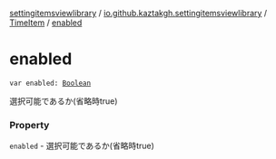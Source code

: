 [settingitemsviewlibrary](../../index.md) / [io.github.kaztakgh.settingitemsviewlibrary](../index.md) / [TimeItem](index.md) / [enabled](./enabled.md)

# enabled

`var enabled: `[`Boolean`](https://kotlinlang.org/api/latest/jvm/stdlib/kotlin/-boolean/index.html)

選択可能であるか(省略時true)

### Property

`enabled` - 選択可能であるか(省略時true)